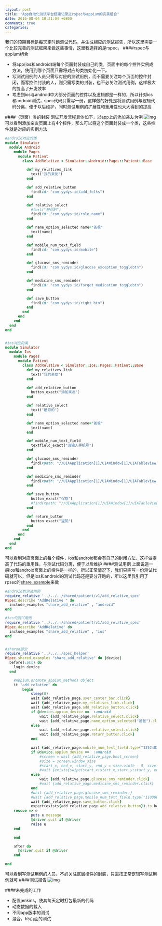 ```yaml
---
layout: post
title: "App自动化测试平台搭建记录之rspec与appium的完美组合"
date: 2016-08-04 18:31:04 +0800
comments: true
categories: 
---
```

我们的预期目标是每天定时跑测试代码，并生成相应的测试报告，所以这里需要一个比较完善的测试框架来做这些事情，这里我选择的是rspec，
####rspec与appium组合
*   将app(ios和android)端每个页面封装成自己的类，页面中的每个控件实例成方法，使用到哪个页面只需将对应的类初始化一下。
*   写测试用例的人员只需写对应的测试用例，而不需要关注每个页面的控件封闭，而写控件封装的人，则只需写类的封装，也不必关注测试用例，这样极大的提高了开发效率
*   考虑到ios与android中大部分页面的控件以及逻辑都是一样的，所以针对ios和android测试，spec代码只需写一份，这样做的好处是将测试用例与逻辑代码分离，便于以后维护，同时测试用例的扩展性和重用性也大大得到的提高
<!-- more -->
####（页面）类的封装
测试开发流程具体如下，以app上的添加亲友为例
![img](http://7xjibn.com1.z0.glb.clouddn.com/Screenshot_2016-08-06-17-58-40_com.yydys.png)
可以看到添加亲友页面上有4个控件，那么可以将这个页面封装成一个类，这些控件就是对应的实例方法
```ruby
#android对应的类
module Simulator
  module Android
    module Pages
      module Patient
        class AddRelative < Simulator::Android::Pages::Patient::Base

          def my_relatives_link
            text("我的亲友")
          end

          def add_relative_button
            find(id: "com.yydys:id/add_folks")
          end

          def relative_select
            #text("是你的")
            find(id: "com.yydys:id/role_name")
          end

          def name_option_selected name="爸爸"
            text(name)
          end

          def mobile_num_text_field
            find(id: "com.yydys:id/mobile")
          end

          def glucose_sms_reminder
            find(id: "com.yydys:id/glucose_exception_togglebtn")
          end

          def medicine_sms_reminder
            find(id: "com.yydys:id/forget_medication_togglebtn")
          end

          def save_button
            find(id: "com.yydys:id/right_btn")
          end
        end
      end
    end
  end
end


#ios对应的类
module Simulator
  module Ios
    module Pages
      module Patient
        class AddRelative < Simulator::Ios::Pages::Patient::Base
          def my_relatives_link
            text("我的亲友")
          end

          def add_relative_button
            button_exact("添加亲友")
          end

          def relative_select
            text("是您的")
          end

          def name_option_selected name="爸爸"
            text(name)
          end

          def mobile_num_text_field
            textfield_exact("请输入手机号")
          end

          def glucose_sms_reminder
            find(xpath: "//UIAApplication[1]/UIAWindow[1]/UIATableView[1]/UIATableCell[3]/UIASwitch[1]")
          end

          def medicine_sms_reminder
            find(xpath: "//UIAApplication[1]/UIAWindow[1]/UIATableView[1]/UIATableCell[3]/UIASwitch[2]")
          end

          def save_button
            button_exact("保存")
            #find(xpath: "//UIAApplication[1]/UIAWindow[1]/UIATableView[1]/UIATableCell[4]/UIASwitch[1]")
          end

          def return_button
            button_exact("返回")
          end
        end
      end
    end
  end
end
```
可以看到对应页面上的每个控件，ios和android都会有自己的封闭方法，这样做提高了代码的重用性，与测试代码分离，便于以后维护
####测试用例
上面说道一般ios和android页面上的控件是一样的，所以正常情况下，我们只需写一份测试代码就可以，但是ios和android的测试代码还是要分开跑的，所以这里我引用了rpsec的[share_example](http://rspec.info/documentation/3.5/rspec-core/#Shared_Examples_and_Contexts)来做
```ruby
#android的测试用例
require_relative '../../../shared/patient/v1/add_relative_spec'
RSpec.describe "AddRelative	" do
  include_examples "share_add_relative"	, "android"
end	

#ios的测试用例
require_relative '../../../shared/patient/v1/add_relative_spec'
RSpec.describe "AddRelative" do
  include_examples "share_add_relative"	, "ios"
end	


#shared部分
require_relative '../../../spec_helper'
RSpec.shared_examples "share_add_relative" do |device|
  before(:all) do
    login device
  end

	#Appium.promote_appium_methods Object
	it "add relative" do
		begin
  			sleep(8)
			wait {add_relative_page.user_center_bar.click}
			wait {add_relative_page.my_relatives_link.click}
			wait {add_relative_page.add_relative_button.click}
			if @device.appium_device ==  :android
				wait {add_relative_page.relative_select.click}
				wait {add_relative_page.name_option_selected("爸爸").click}
			else
				wait {add_relative_page.relative_select.click}
				wait {add_relative_page.return_button.click}
			end

			wait {add_relative_page.mobile_num_text_field.type("13524836959")}
			if @device.appium_device ==  :android
				#screen = wait {add_relative_page.boot_screen}
				#size = screen.window_size
				#start_x, end_x, start_y, end_y = size.width - 5, size.width/100, size.height/2, size.height/2
				#wait {exists{swipe(start_x:start_x,start_y:start_y, end_x:end_x,end_y:end_y, duration:1000)}}
			else
				wait {add_relative_page.glucose_sms_reminder.click}
				#wait {add_relative_page.medicine_sms_reminder.click}
			end
			#wait {add_relative_page.glucose_sms_reminder.}
			#wait {add_relative_page.mobile_num_text_field.type("11000009123")}
			wait {add_relative_page.save_button.click}
			expect(exists{add_relative_page.add_relative_button}).to be_truthy
	rescue => e
			puts e.message
			@driver.quit if @driver
			raise e
	end

	end

	after do
	  @driver.quit if @driver
	end

end

```
可以看到写测试用例的人员，不必关注底层控件的封装，只需按正常逻辑写测试用例就可
####测试报告
![img](http://7xjibn.com1.z0.glb.clouddn.com/C8EA5B20-316A-45CB-A950-5F393B4AEC85.png)

####未完成的工作
*   配置jenkins，使其每天定时打包最新的代码
*   动态数据的载入
*   不同app版本的测试
*   混合，h5页面的测试